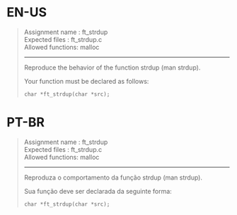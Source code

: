 # EN-US

> Assignment name  : ft_strdup   
> Expected files   : ft_strdup.c   
> Allowed functions: malloc   
> 
> --------------------------------------------------------------------------------   
> 
> Reproduce the behavior of the function strdup (man strdup).   
> 
> Your function must be declared as follows:   
> 
> `char	*ft_strdup(char *src);`   

# PT-BR

> Assignment name  : ft_strdup   
> Expected files   : ft_strdup.c   
> Allowed functions: malloc   
> 
> --------------------------------------------------------------------------------   
> 
> Reproduza o comportamento da função strdup (man strdup).   
> 
> Sua função deve ser declarada da seguinte forma:   
> 
> `char	*ft_strdup(char *src);`   
